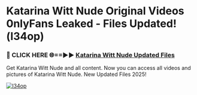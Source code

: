 # Katarina Witt Nude Original Videos 0nlyFans Leaked - Files Updated! (l34op)

<h3>🔴 CLICK HERE 🌐==►► <a href="https://tinyurl.com/yrmya6cz" rel="nofollow">Katarina Witt Nude Updated Files</a></h3>

Get Katarina Witt Nude and all content. Now you can access all videos and pictures of Katarina Witt Nude. New Updated Files 2025!

[![l34op](https://i.imgur.com/FMdXYCs.gif)](https://tinyurl.com/yrmya6cz)
